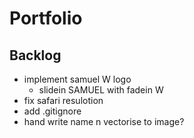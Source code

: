 # Portfolio

## Backlog
- implement samuel W logo
    - slidein SAMUEL with fadein W
- fix safari resulotion
- add .gitignore
- hand write name n vectorise to image?